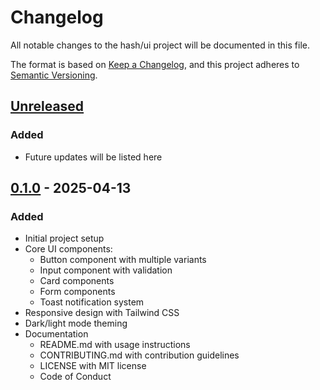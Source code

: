 # Changelog

All notable changes to the hash/ui project will be documented in this file.

The format is based on [Keep a Changelog](https://keepachangelog.com/en/1.0.0/),
and this project adheres to [Semantic Versioning](https://semver.org/spec/v2.0.0.html).

## [Unreleased]

### Added

- Future updates will be listed here

## [0.1.0] - 2025-04-13

### Added

- Initial project setup
- Core UI components:
  - Button component with multiple variants
  - Input component with validation
  - Card components
  - Form components
  - Toast notification system
- Responsive design with Tailwind CSS
- Dark/light mode theming
- Documentation
  - README.md with usage instructions
  - CONTRIBUTING.md with contribution guidelines
  - LICENSE with MIT license
  - Code of Conduct

[Unreleased]: https://github.com/ibrahimraimi/ui/compare/v0.1.0...HEAD
[0.1.0]: https://github.com/ibrahimraimi/ui/releases/tag/v0.1.0
